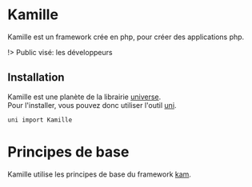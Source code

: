 Kamille
==========


Kamille est un framework crée en php, pour créer des applications php.



!> Public visé: les développeurs



Installation
---------------
Kamille est une planète de la librairie [universe](https://github.com/karayabin/universe-snapshot).<br>
Pour l'installer, vous pouvez donc utiliser l'outil [uni](https://github.com/lingtalfi/universe-naive-importer).


```bash
uni import Kamille
```


Principes de base
====================
Kamille utilise les principes de base du framework [kam](https://github.com/lingtalfi/kam).










 